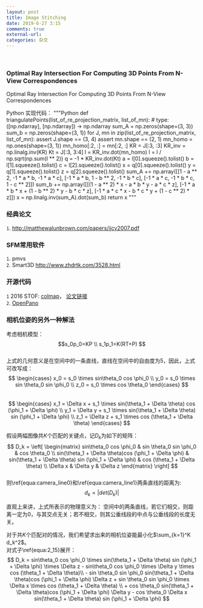 ```yaml
---
layout: post
title: Image Stitching
date: 2019-6-27 3:15
comments: true
external-url:
categories: 杂文
---
```

<br>

### Optimal Ray Intersection For Computing 3D Points From N-View Correspondences
Optimal Ray Intersection For Computing 3D Points From N-View Correspondences

Python 实现代码：
"""Python
def triangulatePoints(list_of_re_projection_matrix, list_of_mn):
    # type: ([np.ndarray], [np.ndarray]) -> np.ndarray
    sum_A = np.zeros(shape=(3, 3))
    sum_b = np.zeros(shape=(3, 1))
    for J, mn in zip(list_of_re_projection_matrix, list_of_mn):
        assert J.shape == (3, 4)
        assert mn.shape == (2, 1)
        mn_homo = np.ones(shape=(3, 1))
        mn_homo[:2, :] = mn[:2, :]
        KR = J[:3, :3]
        KR_inv = np.linalg.inv(KR)
        Kt = J[:3, 3:4]
        l = KR_inv.dot(mn_homo)
        l = l / np.sqrt(np.sum(l ** 2))
        q = -1 * KR_inv.dot(Kt)
        a = l[0].squeeze().tolist()
        b = l[1].squeeze().tolist()
        c = l[2].squeeze().tolist()
        x = q[0].squeeze().tolist()
        y = q[1].squeeze().tolist()
        z = q[2].squeeze().tolist()
        sum_A += np.array([[1 - a ** 2, -1 * a * b, -1 * a * c],
                           [-1 * a * b, 1 - b ** 2, -1 * b * c],
                           [-1 * a * c, -1 * b * c, 1 - c ** 2]])
        sum_b += np.array([[(1 - a ** 2) * x - a * b * y - a * c * z],
                           [-1 * a * b * x + (1 - b ** 2) * y - b * c * z],
                           [-1 * a * c * x - b * c * y + (1 - c ** 2) * z]])
    x = np.linalg.inv(sum_A).dot(sum_b)
    return x
"""

### 经典论文
`1`. <http://matthewalunbrown.com/papers/ijcv2007.pdf>

### SFM常用软件
`1`. pmvs<br>
`2`. Smart3D <http://www.zhdrtk.com/3528.html>


### 开源代码
`1` 2016 STOF: [colmap](https://github.com/colmap/colmap)， [论文链接](https://www.cv-foundation.org/openaccess/content_cvpr_2016/papers/Schonberger_Structure-From-Motion_Revisited_CVPR_2016_paper.pdf)<br>
`2`. [OpenPano](https://github.com/ppwwyyxx/OpenPano)


### 相机位姿的另外一种解法
考虑相机模型：
$$s_0p_0=KP \\ s_1p_1=K(RT+P)   $$<br>
上式的几何意义是在空间中的一条直线，直线在空间中的自由度为5，因此，上式可改写成：<br>
$$
    \begin{cases}
        x_0 = s_0 \times sin\theta_0 cos \phi_0 \\
        y_0 = s_0 \times sin \theta_0 sin \phi_0  \\
        z_0 = s_0 \times cos \theta_0       
    \end{cases}
$$
<br>
$$
    \begin{cases}
        x_1 = \Delta x + s_1 \times sin(\theta_1 + \Delta \theta) cos (\phi_1 + \Delta \phi) \\
        y_1 = \Delta y + s_1 \times sin(\theta_1 + \Delta \theta) sin (\phi_1 + \Delta \phi)  \\
        z_1 = \Delta z + s_1 \times cos (\theta_1 + \Delta \theta)       
    \end{cases}
$$

假设两幅图像共$K$个匹配的关键点，记$D_k$为如下的矩阵：<br>
$$
D_k = \left[ \begin{matrix}
    sin\theta_0 cos \phi_0                                   & sin \theta_0 sin \phi_0                                  & cos \theta_0  \\
    sin(\theta_1 + \Delta \theta)cos (\phi_1 + \Delta \phi)  & sin(\theta_1 + \Delta \theta) sin (\phi_1 + \Delta \phi) & cos (\theta_1 + \Delta \theta)  \\
    \Delta x                                                 & \Delta y                                                 & \Delta z
\end{matrix} \right]
$$
<br>
则\ref{equa:camera_line0}和\ref{equa:camera_line1}两条直线的距离为:<br>
$$
d_k = |det(D_k)|    
$$

直观上来讲，上式所表示的物理意义为： 空间中的两条直线，若它们相交，则距离一定为0，与其交点无关；若不相交，则其公垂线段的中点与公垂线段的长度无关。<br>

对于共$K$个匹配对的情况，我们希望求出来的相机位姿能最小化$\sum_{k=1}^K d_k^2$。<br>
对式子\ref{equa:2_15}展开：<br>
$$
D_k = sin\theta_0 cos \phi_0 \times sin(\theta_1 + \Delta \theta) sin (\phi_1 + \Delta \phi) \times \Delta z - sin\theta_0 cos \phi_0 \times \Delta y \times cos (\theta_1 + \Delta \theta)\\
    - sin \theta_0 sin \phi_0 sin(\theta_1 + \Delta \theta)cos (\phi_1 + \Delta \phi) \Delta z +  sin \theta_0 sin \phi_0 \times \Delta x \times cos (\theta_1 + \Delta \theta) \\
    +   cos \theta_0 sin(\theta_1 + \Delta \theta)cos (\phi_1 + \Delta \phi) \Delta y -  cos \theta_0  \Delta x  sin(\theta_1 + \Delta \theta) sin (\phi_1 + \Delta \phi) 
$$

